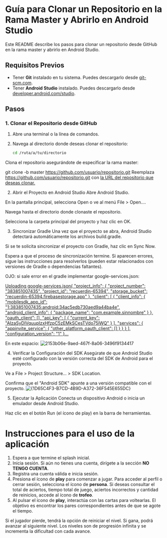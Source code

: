 # Guía para Clonar un Repositorio en la Rama Master y Abrirlo en Android Studio

Este README describe los pasos para clonar un repositorio desde GitHub en la rama master y abrirlo en Android Studio.

## Requisitos Previos

- Tener **Git** instalado en tu sistema. Puedes descargarlo desde [git-scm.com](https://git-scm.com).
- Tener **Android Studio** instalado. Puedes descargarlo desde [developer.android.com/studio](https://developer.android.com/studio).

## Pasos

### 1. Clonar el Repositorio desde GitHub

1. Abre una terminal o la línea de comandos.
2. Navega al directorio donde deseas clonar el repositorio:
   
   ```bash
   cd /ruta/a/tu/directorio
Clona el repositorio asegurándote de especificar la rama master:

git clone -b master https://github.com/usuario/repositorio.git
Reemplaza https://github.com/usuario/repositorio.git con [la URL del repositorio que deseas clonar.](https://github.com/CamiloRaphaelZuletaWolff/progra3.git)

2. Abrir el Proyecto en Android Studio
Abre Android Studio.

En la pantalla principal, selecciona Open o ve al menú File > Open....

Navega hasta el directorio donde clonaste el repositorio.

Selecciona la carpeta principal del proyecto y haz clic en OK.

3. Sincronizar Gradle
Una vez que el proyecto se abra, Android Studio detectará automáticamente los archivos build.gradle.

Si se te solicita sincronizar el proyecto con Gradle, haz clic en Sync Now.

Espera a que el proceso de sincronización termine. Si aparecen errores, sigue las instrucciones para resolverlos (pueden estar relacionados con versiones de Gradle o dependencias faltantes).

OJO: si sale error en el gradle implementar google-services.json:

[Uploading google-services.json{
  "project_info": {
    "project_number": "383851007435",
    "project_id": "recuerdin-65394",
    "storage_bucket": "recuerdin-65394.firebasestorage.app"
  },
  "client": [
    {
      "client_info": {
        "mobilesdk_app_id": "1:383851007435:android:34ac5edb730aed9a44ba4e",
        "android_client_info": {
          "package_name": "com.example.sinnombre"
        }
      },
      "oauth_client": [],
      "api_key": [
        {
          "current_key": "AIzaSyDIVquupIzxHfzpC5zEMkSCesTVdo75lWQ"
        }
      ],
      "services": {
        "appinvite_service": {
          "other_platform_oauth_client": []
        }
      }
    }
  ],
  "configuration_version": "1"
}…]()



En este espacio:
![2153b06e-9aed-467f-8a06-3496f9134417](https://github.com/user-attachments/assets/67d314e6-94dd-42d8-941e-f9edef0ba3ef)


4. Verificar la Configuración del SDK
Asegúrate de que Android Studio esté configurado con la versión correcta del SDK de Android para el proyecto.

Ve a File > Project Structure... > SDK Location.

Confirma que el "Android SDK" apunte a una versión compatible con el proyecto.
![{1D65C4F3-B7CD-4B9D-A372-36F545E655DC}](https://github.com/user-attachments/assets/0894f8a1-0e78-4771-a357-576b9d1e5ee0)




5. Ejecutar la Aplicación
Conecta un dispositivo Android o inicia un emulador desde Android Studio.

Haz clic en el botón Run (el ícono de play) en la barra de herramientas.



# Instrucciones para el uso de la aplicación

1. Espera a que termine el splash inicial.
2. Inicia sesión. Si aún no tienes una cuenta, dirígete a la sección **NO TENGO CUENTA**.
3. Registra una cuenta válida e inicia sesión.
4. Presiona el ícono de **play** para comenzar a jugar. Para acceder al perfil o cerrar sesión, selecciona el ícono de **persona**. Si deseas consultar el total de aciertos, tiempo total de juego, aciertos incorrectos y cantidad de reinicios, accede al ícono de **trofeo**.
5. Al pulsar el ícono de **play**, interactúa con las cartas para voltearlas. El objetivo es encontrar los pares correspondientes antes de que se agote el tiempo.

Si el jugador pierde, tendrá la opción de reiniciar el nivel. Si gana, podrá avanzar al siguiente nivel. Los niveles son de progresión infinita y se incrementa la dificultad con cada avance.




